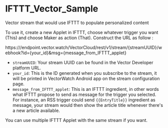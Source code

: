 # IFTTT_Vector_Sample
Vector stream that would use IFTTT to populate personalized content

To use it, create a new Applet in IFTTT, choose whatever trigger you want (This) and choose Maker as action (That). Construct the URL as follow :

https:///endpoint.vector.watch/VectorCloud/rest/v1/stream/{streamUUID}/webhook?id={your_id}&msg={message_from_IFTTT_applet}


- `streamUUID`: Your stream UUID can be found in the Vector Developer platform URL.
- `your_id`: This is the ID generated when you subscribe to the stream, it will be printed in VectorWatch Android app on the stream configuration page.
- `message_from_IFTTT_applet`: This is an IFTTT ingredient, in other words what IFTTT propose to send as message for the trigger you selected. For instance, an RSS trigger could send `{{EntryTitle}}` ingredient as message, your stream would then show the article title whenever there's a new article available.

You can use multiple IFTTT Applet with the same stream if you want.
